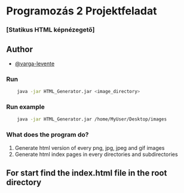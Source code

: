
# Programozás 2 Projektfeladat
### [Statikus HTML képnézegető]







## Author

- [@varga-levente](https://www.github.com/Varga-Levente)


### Run 

```bash
    java -jar HTML_Generator.jar <image_directory>
```

### Run example
```bash
    java -jar HTML_Generator.jar /home/MyUser/Desktop/images
```

### What does the program do?
1. Generate html version of every png, jpg, jpeg and gif images
2. Generate html index pages in every directories and subdirectories

## For start find the index.html file in the root directory
